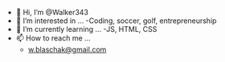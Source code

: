 - 👋 Hi, I’m @Walker343
- 👀 I’m interested in ... 
  -Coding, soccer, golf, entrepreneurship
- 🌱 I’m currently learning ...
  -JS, HTML, CSS
- 📫 How to reach me ...
   - w.blaschak@gmail.com

<!---
Walker343/Walker343 is a ✨ special ✨ repository because its `README.md` (this file) appears on your GitHub profile.
You can click the Preview link to take a look at your changes.
--->
